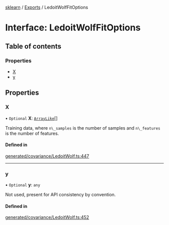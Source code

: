 [sklearn](../readme.md) / [Exports](../modules.md) / LedoitWolfFitOptions

# Interface: LedoitWolfFitOptions

## Table of contents

### Properties

- [X](LedoitWolfFitOptions.md#x)
- [y](LedoitWolfFitOptions.md#y)

## Properties

### X

• `Optional` **X**: [`ArrayLike`](../modules.md#arraylike)[]

Training data, where `n\_samples` is the number of samples and `n\_features` is the number of features.

#### Defined in

[generated/covariance/LedoitWolf.ts:447](https://github.com/transitive-bullshit/scikit-learn-ts/blob/367336a/packages/sklearn/src/generated/covariance/LedoitWolf.ts#L447)

___

### y

• `Optional` **y**: `any`

Not used, present for API consistency by convention.

#### Defined in

[generated/covariance/LedoitWolf.ts:452](https://github.com/transitive-bullshit/scikit-learn-ts/blob/367336a/packages/sklearn/src/generated/covariance/LedoitWolf.ts#L452)
